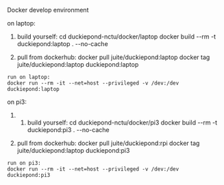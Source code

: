 Docker develop environment


on laptop:
  1. build yourself:
    cd duckiepond-nctu/docker/laptop
    docker build --rm -t duckiepond:laptop . --no-cache
    
  2. pull from dockerhub:
    docker pull juite/duckiepond:laptop
    docker tag juite/duckiepond:laptop duckiepond:laptop
    
    run on laptop:
    docker run --rm -it --net=host --privileged -v /dev:/dev duckiepond:laptop
    
 
 
on pi3:
  1. 1. build yourself:
    cd duckiepond-nctu/docker/pi3
    docker build --rm -t duckiepond:pi3 . --no-cache
    
  2. pull from dockerhub:
    docker pull juite/duckiepond:rpi
    docker tag juite/duckiepond:laptop duckiepond:pi3
    
    run on pi3:
    docker run --rm -it --net=host --privileged -v /dev:/dev duckiepond:pi3
